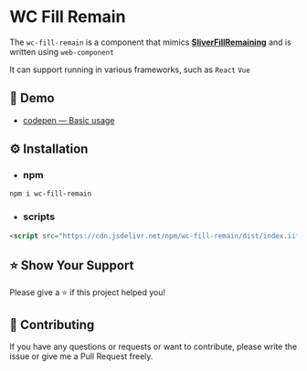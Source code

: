 # WC Fill Remain

The `wc-fill-remain` is a component that mimics [**SliverFillRemaining**](https://api.flutter.dev/flutter/widgets/SliverFillRemaining-class.html) and is written using `web-component`

It can support running in various frameworks, such as `React` `Vue`

## 🌈 Demo

- [codepen — Basic usage](https://codepen.io/huodoushigemi/pen/mdQLqvW?editors=1000)

## ⚙️ Installation

- ### npm

```shell
npm i wc-fill-remain
```

- ### scripts

```html
<script src="https://cdn.jsdelivr.net/npm/wc-fill-remain/dist/index.iife.js"></script>
```

## ⭐️ Show Your Support

Please give a ⭐️ if this project helped you!

## 👏 Contributing

If you have any questions or requests or want to contribute, please write the issue or give me a Pull Request freely.
